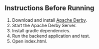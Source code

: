 ## Instructions Before Running
1) Download and install [Apache Derby](https://db.apache.org/derby/).
2) Start the Apache Derby Server.
3) Install gradle dependencies.
4) Run the backend application and test.
5) Open index.html.